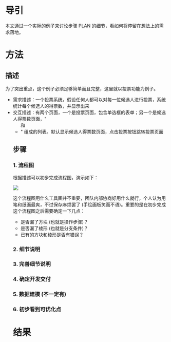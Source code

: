 # 导引

本文通过一个实际的例子来讨论步骤 PLAN 的细节，看如何将停留在想法上的需求落地。

# 方法

## 描述

为了突出重点，这个例子必须足够简单而且完整，这里就以投票功能为例子。

- 需求描述：一个投票系统，假设任何人都可以对每一位候选人进行投票，系统统计每个候选人的得票数，并显示出来
- 交互描述：有两个页面，一个是投票页面，包含单选框的表单；另一个是候选人得票数页面，"<ul> 和 <li>" 组成的列表。默认显示候选人得票数页面，点击投票按钮跳转投票页面

## 步骤

### 1. 流程图

根据描述可以初步完成流程图，演示如下：

![](https://raw.githubusercontent.com/hsxhr-10/picture/master/plan1.png)

这个流程图用什么工具画并不重要，团队内部协商好用什么就行，个人认为用笔和纸画最爽，不过保存麻烦罢了 (手绘画板笑而不语)。重要的是在初步完成这个流程图之后需要确定一下几点：

- 是否漏了方块 (也就是操作步骤)？
- 是否漏了棱形 (也就是分支条件)？
- 已有的方块和棱形是否有错误？

### 2. 细节说明

### 3. 完善细节说明

### 4. 确定开发交付

### 5. 数据建模 (不一定有)

### 6. 初步看到可优化点

# 结果
